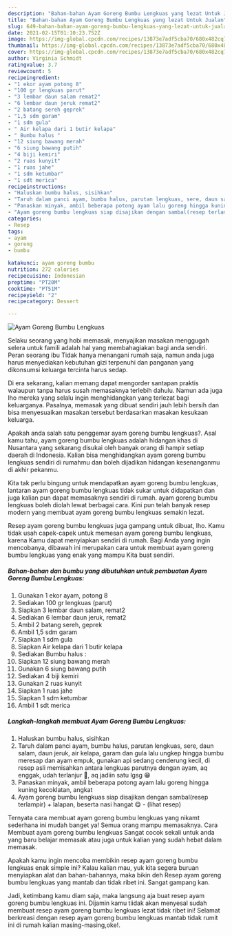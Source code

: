 ```yaml
---
description: "Bahan-bahan Ayam Goreng Bumbu Lengkuas yang lezat Untuk Jualan"
title: "Bahan-bahan Ayam Goreng Bumbu Lengkuas yang lezat Untuk Jualan"
slug: 649-bahan-bahan-ayam-goreng-bumbu-lengkuas-yang-lezat-untuk-jualan
date: 2021-02-15T01:10:23.752Z
image: https://img-global.cpcdn.com/recipes/13873e7adf5cba70/680x482cq70/ayam-goreng-bumbu-lengkuas-foto-resep-utama.jpg
thumbnail: https://img-global.cpcdn.com/recipes/13873e7adf5cba70/680x482cq70/ayam-goreng-bumbu-lengkuas-foto-resep-utama.jpg
cover: https://img-global.cpcdn.com/recipes/13873e7adf5cba70/680x482cq70/ayam-goreng-bumbu-lengkuas-foto-resep-utama.jpg
author: Virginia Schmidt
ratingvalue: 3.7
reviewcount: 5
recipeingredient:
- "1 ekor ayam potong 8"
- "100 gr lengkuas parut"
- "3 lembar daun salam remat2"
- "6 lembar daun jeruk remat2"
- "2 batang sereh geprek"
- "1,5 sdm garam"
- "1 sdm gula"
- " Air kelapa dari 1 butir kelapa"
- " Bumbu halus "
- "12 siung bawang merah"
- "6 siung bawang putih"
- "4 biji kemiri"
- "2 ruas kunyit"
- "1 ruas jahe"
- "1 sdm ketumbar"
- "1 sdt merica"
recipeinstructions:
- "Haluskan bumbu halus, sisihkan"
- "Taruh dalam panci ayam, bumbu halus, parutan lengkuas, sere, daun salam, daun jeruk, air kelapa, garam dan gula lalu ungkep hingga bumbu meresap dan ayam empuk, gunakan api sedang cenderung kecil, di resep asli memisahkan antara lengkuas parutnya dengan ayam, aq enggak, udah terlanjur 🤭, aq jadiin satu lgsg 😁"
- "Panaskan minyak, ambil beberapa potong ayam lalu goreng hingga kuning kecoklatan, angkat"
- "Ayam goreng bumbu lengkuas siap disajikan dengan sambal(resep terlampir) + lalapan, beserta nasi hangat 😋           (lihat resep)"
categories:
- Resep
tags:
- ayam
- goreng
- bumbu

katakunci: ayam goreng bumbu 
nutrition: 272 calories
recipecuisine: Indonesian
preptime: "PT20M"
cooktime: "PT51M"
recipeyield: "2"
recipecategory: Dessert

---
```



![Ayam Goreng Bumbu Lengkuas](https://img-global.cpcdn.com/recipes/13873e7adf5cba70/680x482cq70/ayam-goreng-bumbu-lengkuas-foto-resep-utama.jpg)

Selaku seorang yang hobi memasak, menyajikan masakan menggugah selera untuk famili adalah hal yang membahagiakan bagi anda sendiri. Peran seorang ibu Tidak hanya menangani rumah saja, namun anda juga harus menyediakan kebutuhan gizi terpenuhi dan panganan yang dikonsumsi keluarga tercinta harus sedap.

Di era  sekarang, kalian memang dapat mengorder santapan praktis walaupun tanpa harus susah memasaknya terlebih dahulu. Namun ada juga lho mereka yang selalu ingin menghidangkan yang terlezat bagi keluarganya. Pasalnya, memasak yang dibuat sendiri jauh lebih bersih dan bisa menyesuaikan masakan tersebut berdasarkan masakan kesukaan keluarga. 



Apakah anda salah satu penggemar ayam goreng bumbu lengkuas?. Asal kamu tahu, ayam goreng bumbu lengkuas adalah hidangan khas di Nusantara yang sekarang disukai oleh banyak orang di hampir setiap daerah di Indonesia. Kalian bisa menghidangkan ayam goreng bumbu lengkuas sendiri di rumahmu dan boleh dijadikan hidangan kesenanganmu di akhir pekanmu.

Kita tak perlu bingung untuk mendapatkan ayam goreng bumbu lengkuas, lantaran ayam goreng bumbu lengkuas tidak sukar untuk didapatkan dan juga kalian pun dapat memasaknya sendiri di rumah. ayam goreng bumbu lengkuas boleh diolah lewat berbagai cara. Kini pun telah banyak resep modern yang membuat ayam goreng bumbu lengkuas semakin lezat.

Resep ayam goreng bumbu lengkuas juga gampang untuk dibuat, lho. Kamu tidak usah capek-capek untuk memesan ayam goreng bumbu lengkuas, karena Kamu dapat menyiapkan sendiri di rumah. Bagi Anda yang ingin mencobanya, dibawah ini merupakan cara untuk membuat ayam goreng bumbu lengkuas yang enak yang mampu Kita buat sendiri.

<!--inarticleads1-->

##### Bahan-bahan dan bumbu yang dibutuhkan untuk pembuatan Ayam Goreng Bumbu Lengkuas:

1. Gunakan 1 ekor ayam, potong 8
1. Sediakan 100 gr lengkuas (parut)
1. Siapkan 3 lembar daun salam, remat2
1. Sediakan 6 lembar daun jeruk, remat2
1. Ambil 2 batang sereh, geprek
1. Ambil 1,5 sdm garam
1. Siapkan 1 sdm gula
1. Siapkan  Air kelapa dari 1 butir kelapa
1. Sediakan  Bumbu halus :
1. Siapkan 12 siung bawang merah
1. Gunakan 6 siung bawang putih
1. Sediakan 4 biji kemiri
1. Gunakan 2 ruas kunyit
1. Siapkan 1 ruas jahe
1. Siapkan 1 sdm ketumbar
1. Ambil 1 sdt merica




<!--inarticleads2-->

##### Langkah-langkah membuat Ayam Goreng Bumbu Lengkuas:

1. Haluskan bumbu halus, sisihkan
1. Taruh dalam panci ayam, bumbu halus, parutan lengkuas, sere, daun salam, daun jeruk, air kelapa, garam dan gula lalu ungkep hingga bumbu meresap dan ayam empuk, gunakan api sedang cenderung kecil, di resep asli memisahkan antara lengkuas parutnya dengan ayam, aq enggak, udah terlanjur 🤭, aq jadiin satu lgsg 😁
1. Panaskan minyak, ambil beberapa potong ayam lalu goreng hingga kuning kecoklatan, angkat
1. Ayam goreng bumbu lengkuas siap disajikan dengan sambal(resep terlampir) + lalapan, beserta nasi hangat 😋 -           (lihat resep)




Ternyata cara membuat ayam goreng bumbu lengkuas yang nikamt sederhana ini mudah banget ya! Semua orang mampu memasaknya. Cara Membuat ayam goreng bumbu lengkuas Sangat cocok sekali untuk anda yang baru belajar memasak atau juga untuk kalian yang sudah hebat dalam memasak.

Apakah kamu ingin mencoba membikin resep ayam goreng bumbu lengkuas enak simple ini? Kalau kalian mau, yuk kita segera buruan menyiapkan alat dan bahan-bahannya, maka bikin deh Resep ayam goreng bumbu lengkuas yang mantab dan tidak ribet ini. Sangat gampang kan. 

Jadi, ketimbang kamu diam saja, maka langsung aja buat resep ayam goreng bumbu lengkuas ini. Dijamin kamu tiidak akan menyesal sudah membuat resep ayam goreng bumbu lengkuas lezat tidak ribet ini! Selamat berkreasi dengan resep ayam goreng bumbu lengkuas mantab tidak rumit ini di rumah kalian masing-masing,oke!.

